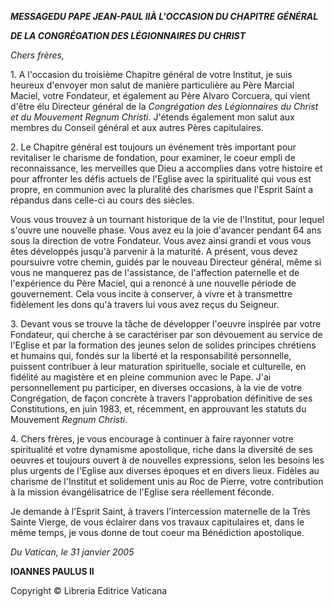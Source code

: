 ***MESSAGE******DU PAPE JEAN-PAUL II******À L'OCCASION DU CHAPITRE GÉNÉRAL***

***DE LA CONGRÉGATION DES LÉGIONNAIRES DU CHRIST***

*Chers frères,*

1. A l'occasion du troisième Chapitre général de votre Institut, je suis heureux d'envoyer mon salut de manière particulière au Père Marcial Maciel, votre Fondateur, et également au Père Alvaro Corcuera, qui vient d'être élu Directeur général de la *Congrégation des Légionnaires du Christ et du Mouvement Regnum Christi*. J'étends également mon salut aux membres du Conseil général et aux autres Pères capitulaires.

2. Le Chapitre général est toujours un événement très important pour revitaliser le charisme de fondation, pour examiner, le coeur empli de reconnaissance, les merveilles que Dieu a accomplies dans votre histoire et pour affronter les défis actuels de l'Eglise avec la spiritualité qui vous est propre, en communion avec la pluralité des charismes que l'Esprit Saint a répandus dans celle-ci au cours des siècles.

Vous vous trouvez à un tournant historique de la vie de l'Institut, pour lequel s'ouvre une nouvelle phase. Vous avez eu la joie d'avancer pendant 64 ans sous la direction de votre Fondateur. Vous avez ainsi grandi et vous vous êtes développés jusqu'à parvenir à la maturité. A présent, vous devez poursuivre votre chemin, guidés par le nouveau Directeur général, même si vous ne manquerez pas de l'assistance, de l'affection paternelle et de l'expérience du Père Maciel, qui a renoncé à une nouvelle période de gouvernement. Cela vous incite à conserver, à vivre et à transmettre fidèlement les dons qu'à travers lui vous avez reçus du Seigneur.

3. Devant vous se trouve la tâche de développer l'oeuvre inspirée par votre Fondateur, qui cherche à se caractériser par son dévouement au service de l'Eglise et par la formation des jeunes selon de solides principes chrétiens et humains qui, fondés sur la liberté et la responsabilité personnelle, puissent contribuer à leur maturation spirituelle, sociale et culturelle, en fidélité au magistère et en pleine communion avec le Pape. J'ai personnellement pu participer, en diverses occasions, à la vie de votre Congrégation, de façon concrète à travers l'approbation définitive de ses Constitutions, en juin 1983, et, récemment, en approuvant les statuts du Mouvement *Regnum Christi*.

4. Chers frères, je vous encourage à continuer à faire rayonner votre spiritualité et votre dynamisme apostolique, riche dans la diversité de ses oeuvres et toujours ouvert à de nouvelles expressions, selon les besoins les plus urgents de l'Eglise aux diverses époques et en divers lieux. Fidèles au charisme de l'Institut et solidement unis au Roc de Pierre, votre contribution à la mission évangélisatrice de l'Eglise sera réellement féconde.

Je demande à l'Esprit Saint, à travers l'intercession maternelle de la Très Sainte Vierge, de vous éclairer dans vos travaux capitulaires et, dans le même temps, je vous donne de tout coeur ma Bénédiction apostolique.

*Du Vatican, le 31 janvier 2005*

**IOANNES PAULUS II**

Copyright © Libreria Editrice Vaticana